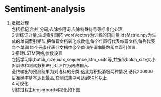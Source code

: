 # Sentiment-analysis  
1. 数据处理  
包括标记,合并,分词,去除停用词,去除特殊符号等标准化处理.  
2.训练词向量,生成索引矩阵
wordVectors为训练的词向量,idsMatrix.npy为生成的单词索引矩阵,把每篇文档转化成数组,每个位置行代表每篇文档,每列代表每个单词,每个元素代表此文档中这个单词在词向量数组中索引位置.  
3.搭建LSTM网络,参数设置  
包括学习率,batch_size,max_sequence,lstm_units等,并按照batch_size大小对训练和测试数据进行处理作为网络输入.  
最终输出的预测结果为对语料的分类,这里为积极消极两种情况,迭代200000后准确率基本达到最高,在测试集中可达到80%以上.  
4.可视化   
训练过程由tensorbord可视化如下图  

